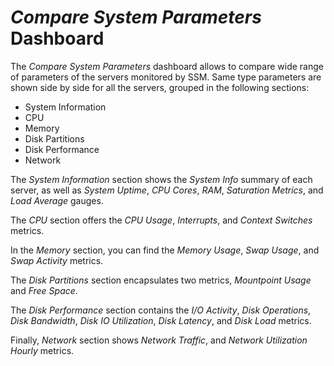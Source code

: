 # *Compare System Parameters* Dashboard

The *Compare System Parameters* dashboard allows to compare wide range of parameters of the servers monitored by SSM. Same type parameters are shown side by side for all the servers, grouped in the following sections:

* System Information
* CPU
* Memory
* Disk Partitions
* Disk Performance
* Network

The *System Information* section shows the *System Info* summary of each server, as well as *System Uptime*, *CPU Cores*, *RAM*, *Saturation Metrics*, and *Load Average* gauges.

The *CPU* section offers the *CPU Usage*, *Interrupts*, and *Context Switches* metrics.

In the *Memory* section, you can find the *Memory Usage*, *Swap Usage*, and *Swap Activity* metrics.

The *Disk Partitions* section encapsulates two metrics, *Mountpoint Usage* and *Free Space*.

The *Disk Performance* section contains the *I/O Activity*, *Disk Operations*, *Disk Bandwidth*, *Disk IO Utilization*, *Disk Latency*, and *Disk Load* metrics.

Finally, *Network* section shows *Network Traffic*, and *Network Utilization Hourly* metrics.
